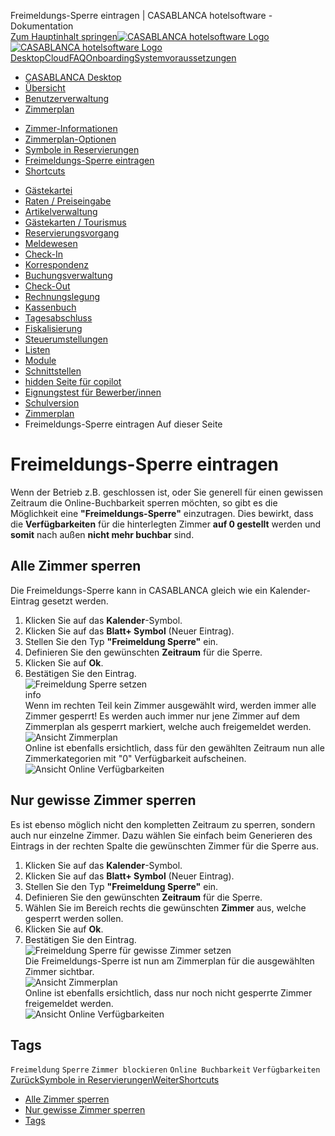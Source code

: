 Freimeldungs-Sperre eintragen | CASABLANCA hotelsoftware - Dokumentation  
[Zum Hauptinhalt springen](https://docs.casablanca.at/desktop/room_plan/block_vacancies/#__docusaurus_skipToContent_fallback)[![CASABLANCA hotelsoftware Logo](https://docs.casablanca.at/img/logo.png) ![CASABLANCA hotelsoftware Logo](https://docs.casablanca.at/img/Casablanca_LOGO_2022_neg.png)](https://docs.casablanca.at/) [Desktop](https://docs.casablanca.at/desktop/desktop/)[Cloud](https://docs.casablanca.at/cloud/cloud_systems/)[FAQ](https://docs.casablanca.at/faq)[Onboarding](https://docs.casablanca.at/onboarding/fiscalization)[Systemvoraussetzungen](https://docs.casablanca.at/system_requirements)  
* [CASABLANCA Desktop](https://docs.casablanca.at/desktop/desktop/)
* [Übersicht](https://docs.casablanca.at/desktop/interface/)
* [Benutzerverwaltung](https://docs.casablanca.at/desktop/user_management/)
* [Zimmerplan](https://docs.casablanca.at/desktop/room_plan/)
+ [Zimmer-Informationen](https://docs.casablanca.at/desktop/room_plan/room_info)
+ [Zimmerplan-Optionen](https://docs.casablanca.at/desktop/room_plan/room_plan_functionalities)
+ [Symbole in Reservierungen](https://docs.casablanca.at/desktop/room_plan/room_plan_symbols)
+ [Freimeldungs-Sperre eintragen](https://docs.casablanca.at/desktop/room_plan/block_vacancies)
+ [Shortcuts](https://docs.casablanca.at/desktop/room_plan/shortcuts)
* [Gästekartei](https://docs.casablanca.at/desktop/guest_profile/)
* [Raten / Preiseingabe](https://docs.casablanca.at/desktop/raten/)
* [Artikelverwaltung](https://docs.casablanca.at/desktop/articles/)
* [Gästekarten / Tourismus](https://docs.casablanca.at/desktop/guest_cards/)
* [Reservierungsvorgang](https://docs.casablanca.at/desktop/reservation_process/)
* [Meldewesen](https://docs.casablanca.at/desktop/registration/)
* [Check-In](https://docs.casablanca.at/desktop/check_in/)
* [Korrespondenz](https://docs.casablanca.at/desktop/correspondence/)
* [Buchungsverwaltung](https://docs.casablanca.at/desktop/account/)
* [Check-Out](https://docs.casablanca.at/desktop/check-out/)
* [Rechnungslegung](https://docs.casablanca.at/desktop/accounting/)
* [Kassenbuch](https://docs.casablanca.at/desktop/cashbook/)
* [Tagesabschluss](https://docs.casablanca.at/desktop/daily_closing/)
* [Fiskalisierung](https://docs.casablanca.at/desktop/fiscalization/)
* [Steuerumstellungen](https://docs.casablanca.at/desktop/tax_changes/)
* [Listen](https://docs.casablanca.at/desktop/lists/)
* [Module](https://docs.casablanca.at/desktop/module/)
* [Schnittstellen](https://docs.casablanca.at/desktop/interfaces/)
* [hidden Seite für copilot](https://docs.casablanca.at/desktop/hidden_copilot)
* [Eignungstest für Bewerber/innen](https://docs.casablanca.at/desktop/qualification)
* [Schulversion](https://docs.casablanca.at/desktop/schoolversion)  
* [Zimmerplan](https://docs.casablanca.at/desktop/room_plan/)
* Freimeldungs-Sperre eintragen
Auf dieser Seite

# Freimeldungs-Sperre eintragen  
Wenn der Betrieb z.B. geschlossen ist, oder Sie generell für einen gewissen Zeitraum die Online-Buchbarkeit sperren möchten, so gibt es die Möglichkeit eine **"Freimeldungs-Sperre"** einzutragen. Dies bewirkt, dass die **Verfügbarkeiten** für die hinterlegten Zimmer **auf 0 gestellt** werden und **somit** nach außen **nicht mehr buchbar** sind.

## Alle Zimmer sperren[](https://docs.casablanca.at/desktop/room_plan/block_vacancies/#alle-zimmer-sperren "Direkter Link zu Alle Zimmer sperren")  
Die Freimeldungs-Sperre kann in CASABLANCA gleich wie ein Kalender-Eintrag gesetzt werden.  
1. Klicken Sie auf das **Kalender**-Symbol.
2. Klicken Sie auf das **Blatt+ Symbol** (Neuer Eintrag).
3. Stellen Sie den Typ **"Freimeldung Sperre"** ein.
4. Definieren Sie den gewünschten **Zeitraum** für die Sperre.
5. Klicken Sie auf **Ok**.
6. Bestätigen Sie den Eintrag.  
![Freimeldung Sperre setzen](https://docs.casablanca.at/assets/images/new_entry-388bae58955d61729e6d944a7813ff50.png "Freimeldung Sperre setzen")  
info  
Wenn im rechten Teil kein Zimmer ausgewählt wird, werden immer alle Zimmer gesperrt! Es werden auch immer nur jene Zimmer auf dem Zimmerplan als gesperrt markiert, welche auch freigemeldet werden.  
![Ansicht Zimmerplan](https://docs.casablanca.at/assets/images/show_roomplan-f7a44e84c1b424d9a5b26adfbb2de720.png "Ansicht Zimmerplan")  
Online ist ebenfalls ersichtlich, dass für den gewählten Zeitraum nun alle Zimmerkategorien mit "0" Verfügbarkeit aufscheinen.  
![Ansicht Online Verfügbarkeiten](https://docs.casablanca.at/assets/images/show_online_vacancies-4b4f3033fc517204bbc392ae95829607.png "Ansicht Online Verfügbarkeiten")

## Nur gewisse Zimmer sperren[](https://docs.casablanca.at/desktop/room_plan/block_vacancies/#nur-gewisse-zimmer-sperren "Direkter Link zu Nur gewisse Zimmer sperren")  
Es ist ebenso möglich nicht den kompletten Zeitraum zu sperren, sondern auch nur einzelne Zimmer. Dazu wählen Sie einfach beim Generieren des Eintrags in der rechten Spalte die gewünschten Zimmer für die Sperre aus.  
1. Klicken Sie auf das **Kalender**-Symbol.
2. Klicken Sie auf das **Blatt+ Symbol** (Neuer Eintrag).
3. Stellen Sie den Typ **"Freimeldung Sperre"** ein.
4. Definieren Sie den gewünschten **Zeitraum** für die Sperre.
5. Wählen Sie im Bereich rechts die gewünschten **Zimmer** aus, welche gesperrt werden sollen.
6. Klicken Sie auf **Ok**.
7. Bestätigen Sie den Eintrag.  
![Freimeldung Sperre für gewisse Zimmer setzen](https://docs.casablanca.at/assets/images/new_entry2-a1d8e2eea12cd1e50956cd3fa497e2d3.png "Freimeldung Sperre für gewisse Zimmer setzen")  
Die Freimeldungs-Sperre ist nun am Zimmerplan für die ausgewählten Zimmer sichtbar.  
![Ansicht Zimmerplan](https://docs.casablanca.at/assets/images/show_roomplan2-e10fe552901c98d70ff040a5bc317390.png "Ansicht Zimmerplan")  
Online ist ebenfalls ersichtlich, dass nur noch nicht gesperrte Zimmer freigemeldet werden.  
![Ansicht Online Verfügbarkeiten](https://docs.casablanca.at/assets/images/show_online_vacancies2-dc03de1f9eeb891d8a16230d7aa42055.png "Ansicht Online Verfügbarkeiten")

## Tags[](https://docs.casablanca.at/desktop/room_plan/block_vacancies/#tags "Direkter Link zu Tags")  
`Freimeldung` `Sperre` `Zimmer blockieren` `Online Buchbarkeit` `Verfügbarkeiten`  
[ZurückSymbole in Reservierungen](https://docs.casablanca.at/desktop/room_plan/room_plan_symbols)[WeiterShortcuts](https://docs.casablanca.at/desktop/room_plan/shortcuts)  
* [Alle Zimmer sperren](https://docs.casablanca.at/desktop/room_plan/block_vacancies/#alle-zimmer-sperren)
* [Nur gewisse Zimmer sperren](https://docs.casablanca.at/desktop/room_plan/block_vacancies/#nur-gewisse-zimmer-sperren)
* [Tags](https://docs.casablanca.at/desktop/room_plan/block_vacancies/#tags)